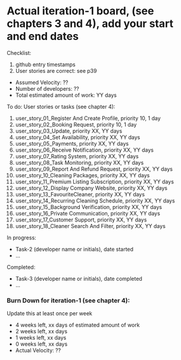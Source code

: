 # Actual iteration-1 board, (see chapters 3 and 4), add your start and end dates 

Checklist: 
1. github entry timestamps
2. User stories are correct: see p39

* Assumed Velocity: ?? 
* Number of developers: ??
* Total estimated amount of work: YY days


To do:
User stories or tasks (see chapter 4):
1. user_story_01_Register And Create Profile, priority 10, 1 day
2. user_story_02_Booking Request, priority 10, 1 day
3. user_story_03_Update, priority XX, YY days
4. user_story_04_Set Availability, priority XX, YY days
5. user_story_05_Payments, priority XX, YY days
6. user_story_06_Receive Notification, priority XX, YY days
7. user_story_07_Rating System, priority XX, YY days
8. user_story_08_Task Monitoring, priority XX, YY days
9. user_story_09_Report And Refund Request, priority XX, YY days
10. user_story_10_Cleaning Packages, priority XX, YY days
11. user_story_11_Premium Listing Subscription, priority XX, YY days
12. user_story_12_Display Company Website, priority XX, YY days
13. user_story_13_FavouriteCleaner, priority XX, YY days
14. user_story_14_Recurring Cleaning Schedule, priority XX, YY days
15. user_story_15_Background Verification, priority XX, YY days
16. user_story_16_Private Communication, priority XX, YY days
17. user_story_17_Customer Support, priority XX, YY days
18. user_story_18_Cleaner Search And Filter, priority XX, YY days


In progress:
* Task-2 (developer name or initials), date started
* ...

Completed:
* Task-3 (developer name or initials), date completed
* ...

### Burn Down for iteration-1 (see chapter 4):
Update this at least once per week
* 4 weeks left, xx days of estimated amount of work 
* 2 weeks left, xx days
* 1 weeks left, xx days
* 0 weeks left, xx days
* Actual Velocity: ?? 
